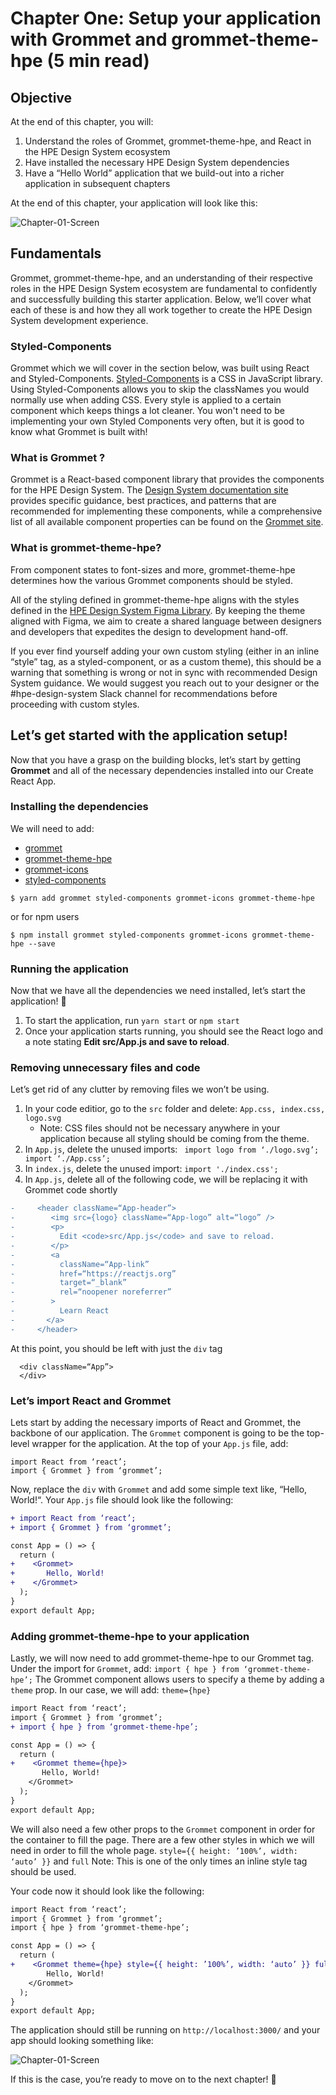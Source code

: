 # Chapter One: Setup your application with Grommet and grommet-theme-hpe (5 min read)

## Objective

At the end of this chapter, you will:

1. Understand the roles of Grommet, grommet-theme-hpe, and React in the HPE Design System ecosystem
2. Have installed the necessary HPE Design System dependencies
3. Have a “Hello World” application that we build-out into a richer application in subsequent chapters

At the end of this chapter, your application will look like this:

![Chapter-01-Screen](https://github.com/grommet/hpe-design-system-starter/blob/chapter-01/public/Chapter-01-first-screen.png)

## Fundamentals

Grommet, grommet-theme-hpe, and an understanding of their respective roles in the HPE Design System ecosystem are fundamental to confidently and successfully building this starter application. Below, we’ll cover what each of these is and how they all work together to create the HPE Design System development experience.

### Styled-Components 

Grommet which we will cover in the section below, was built using React and Styled-Components. [Styled-Components](https://styled-components.com/) is a CSS in JavaScript library. Using Styled-Components allows you to skip the classNames you would normally use when adding CSS. Every style is applied to a certain component which keeps things a lot cleaner. You won't need to be implementing your own Styled Components very often, but it is good to know what Grommet is built with!


### What is Grommet ?

Grommet is a React-based component library that provides the components for the HPE Design System. The [Design System documentation site](https://design-system.hpe.design/components) provides specific guidance, best practices, and patterns that are recommended for implementing these components, while a comprehensive list of all available component properties can be found on the [Grommet site](https://v2.grommet.io/components?theme=hpe).

### What is grommet-theme-hpe?

From component states to font-sizes and more, grommet-theme-hpe determines how the various Grommet components should be styled.

All of the styling defined in grommet-theme-hpe aligns with the styles defined in the [HPE Design System Figma Library](https://www.figma.com/files/815326206297160627/project/6604789/Library?fuid=797166555291394156). By keeping the theme aligned with Figma, we aim to create a shared language between designers and developers that expedites the design to development hand-off.

If you ever find yourself adding your own custom styling (either in an inline “style” tag, as a styled-component, or as a custom theme), this should be a warning that something is wrong or not in sync with recommended Design System guidance. We would suggest you reach out to your designer or the #hpe-design-system Slack channel for recommendations before proceeding with custom styles.

## Let’s get started with the application setup!

Now that you have a grasp on the building blocks, let’s start by getting **Grommet** and all of the necessary dependencies installed into our Create React App.

### Installing the dependencies

We will need to add:

- [grommet](https://github.com/grommet/grommet)
- [grommet-theme-hpe](https://github.com/grommet/grommet-theme-hpe)
- [grommet-icons](https://icons.grommet.io//)
- [styled-components](https://styled-components.com/)

```
$ yarn add grommet styled-components grommet-icons grommet-theme-hpe
```

or for npm users

```
$ npm install grommet styled-components grommet-icons grommet-theme-hpe --save
```

### Running the application

Now that we have all the dependencies we need installed, let’s start the application! :tada:

1. To start the application, run `yarn start` or `npm start`
2. Once your application starts running, you should see the React logo and a note stating **Edit src/App.js and save to reload**.

### Removing unnecessary files and code

Let’s get rid of any clutter by removing files we won’t be using.

1. In your code editior, go to the `src` folder and delete: `App.css, index.css, logo.svg`
   - Note: CSS files should not be necessary anywhere in your application because all styling should be coming from the theme.
1. In `App.js`, delete the unused imports: ` import logo from ‘./logo.svg’; import ‘./App.css’;`
1. In `index.js`, delete the unused import:
   `import './index.css';`
1. In `App.js`, delete all of the following code, we will be replacing it with Grommet code shortly

```diff
-     <header className=“App-header”>
-        <img src={logo} className=“App-logo” alt=“logo” />
-        <p>
-          Edit <code>src/App.js</code> and save to reload.
-        </p>
-        <a
-          className=“App-link”
-          href=“https://reactjs.org”
-          target=“_blank”
-          rel=“noopener noreferrer”
-        >
-          Learn React
-       </a>
-     </header>
```

At this point, you should be left with just the `div` tag

```
  <div className=“App”>
  </div>
```

### Let’s import React and Grommet

Lets start by adding the necessary imports of React and Grommet, the backbone of our application. The `Grommet` component is going to be the top-level wrapper for the application.
At the top of your `App.js` file, add:

```
import React from ‘react’;
import { Grommet } from ‘grommet’;
```

Now, replace the `div` with `Grommet` and add some simple text like, “Hello, World!“. Your `App.js` file should look like the following:

```diff
+ import React from ‘react’;
+ import { Grommet } from ‘grommet’;

const App = () => {
  return (
+    <Grommet>
+       Hello, World!
+    </Grommet>
  );
}
export default App;
```

### Adding grommet-theme-hpe to your application

Lastly, we will now need to add grommet-theme-hpe to our Grommet tag.
Under the import for `Grommet`, add:
`import { hpe } from ‘grommet-theme-hpe’;`
The Grommet component allows users to specify a theme by adding a `theme` prop. In our case, we will add: `theme={hpe}`

```diff
import React from ‘react’;
import { Grommet } from ‘grommet’;
+ import { hpe } from ‘grommet-theme-hpe’;

const App = () => {
  return (
+    <Grommet theme={hpe}>
       Hello, World!
    </Grommet>
  );
}
export default App;
```

We will also need a few other props to the `Grommet` component in order for the container to fill the page. There are a few other styles in which we will need in order to fill the whole page. `style={{ height: ’100%’, width: ‘auto’ }}` and `full`
Note: This is one of the only times an inline style tag should be used.

Your code now it should look like the following:

```diff
import React from ‘react’;
import { Grommet } from ‘grommet’;
import { hpe } from ‘grommet-theme-hpe’;

const App = () => {
  return (
+    <Grommet theme={hpe} style={{ height: ’100%’, width: ‘auto’ }} full>
        Hello, World!
    </Grommet>
  );
}
export default App;
```

The application should still be running on `http://localhost:3000/` and your app should looking something like:

![Chapter-01-Screen](https://github.com/grommet/hpe-design-system-starter/blob/chapter-01/public/Chapter-01-first-screen.png)

If this is the case, you’re ready to move on to the next chapter! :tada:
